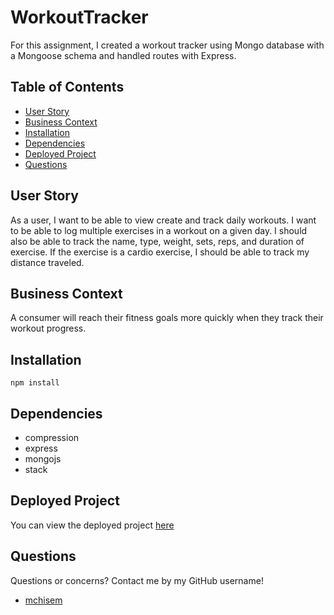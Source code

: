 # WorkoutTracker

For this assignment, I created a workout tracker using Mongo database with a Mongoose schema and handled routes with Express.

## Table of Contents

- [User Story](#user)
- [Business Context](#businesscontext)
- [Installation](#installation)
- [Dependencies](#dependencies)
- [Deployed Project](#deployedproject)
- [Questions](#questions)

## User Story

As a user, I want to be able to view create and track daily workouts. I want to be able to log multiple exercises in a workout on a given day. I should also be able to track the name, type, weight, sets, reps, and duration of exercise. If the exercise is a cardio exercise, I should be able to track my distance traveled.

## Business Context

A consumer will reach their fitness goals more quickly when they track their workout progress.

## Installation

`npm install`

## Dependencies

- compression
- express
- mongojs
- stack

## Deployed Project
You can view the deployed project [here](https://homework-seventeen-workout.herokuapp.com/)

## Questions

Questions or concerns? Contact me by my GitHub username!

- [mchisem](https://github.com/mchisem)